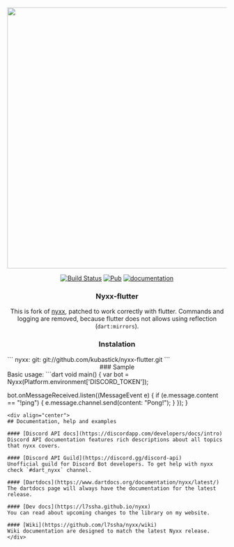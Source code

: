 <div align="center">
<br />
<p> <img width="600" src="https://l7ssha.github.io/nyxx0.png" />
<br />

[![Build Status](https://travis-ci.org/l7ssha/nyxx.svg?branch=master)](https://travis-ci.org/l7ssha/nyxx)
[![Pub](https://img.shields.io/pub/v/nyxx.svg)](https://pub.dartlang.org/packages/nyxx)
[![documentation](https://img.shields.io/badge/Documentation-nyxx-yellow.svg)](https://www.dartdocs.org/documentation/nyxx/latest/)
### Nyxx-flutter
This is fork of [nyxx](https://github.com/l7ssha/nyxx/wiki), patched to work correctly with flutter.
Commands and logging are removed, because flutter does not allows using reflection (`dart:mirrors`).  

### Instalation
</div>
```
nyxx:
    git: git://github.com/kubastick/nyxx-flutter.git
```  
<div align="center">
### Sample
</div>
Basic usage:
```dart
void main() {
  var bot = Nyxx(Platform.environment['DISCORD_TOKEN']);

  bot.onMessageReceived.listen((MessageEvent e) {
    if (e.message.content == "!ping") {
      e.message.channel.send(content: "Pong!");
    }
  });
}
```
<div align="center">
## Documentation, help and examples

#### [Discord API docs](https://discordapp.com/developers/docs/intro)
Discord API documentation features rich descriptions about all topics that nyxx covers.

#### [Discord API Guild](https://discord.gg/discord-api)
Unofficial guild for Discord Bot developers. To get help with nyxx check `#dart_nyxx` channel.

#### [Dartdocs](https://www.dartdocs.org/documentation/nyxx/latest/)
The dartdocs page will always have the documentation for the latest release.

#### [Dev docs](https://l7ssha.github.io/nyxx)
You can read about upcoming changes to the library on my website.

#### [Wiki](https://github.com/l7ssha/nyxx/wiki)
Wiki documentation are designed to match the latest Nyxx release.
</div>
